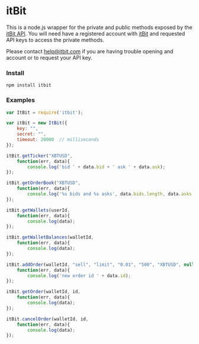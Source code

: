 itBit
===============
This is a node.js wrapper for the private and public methods exposed by the [itBit API](http://api-portal.anypoint.mulesoft.com/itbit/api/itbit-exchange).
You will need have a registered account with [itBit](https://www.itbit.com/) and requested API keys to access the private methods.

Please contact help@itbit.com if you are having trouble opening and account or to request your API key.

### Install

`npm install itbit`

### Examples

```js
var ItBit = require('itbit');

var itBit = new ItBit({
    key: "",
    secret: "",
    timeout: 20000  // milliseconds
});

itBit.getTicker("XBTUSD",
	function(err, data){
		console.log('bid ' + data.bid + ' ask ' + data.ask);
});

itBit.getOrderBook("XBTUSD",
	function(err, data){
		console.log('%s bids and %s asks', data.bids.length, data.asks.length);
});

itBit.getWallets(userId,
	function(err, data){
		console.log(data);
});

itBit.getWalletBalances(walletId,
	function(err, data){
		console.log(data);
});

itBit.addOrder(walletId, "sell", "limit", "0.01", "500", "XBTUSD", null, null,
	function(err, data){
		console.log('new order id ' + data.id);
});

itBit.getOrder(walletId, id,
	function(err, data){
		console.log(data);
});

itBit.cancelOrder(walletId, id,
	function(err, data){
		console.log(data);
});
```